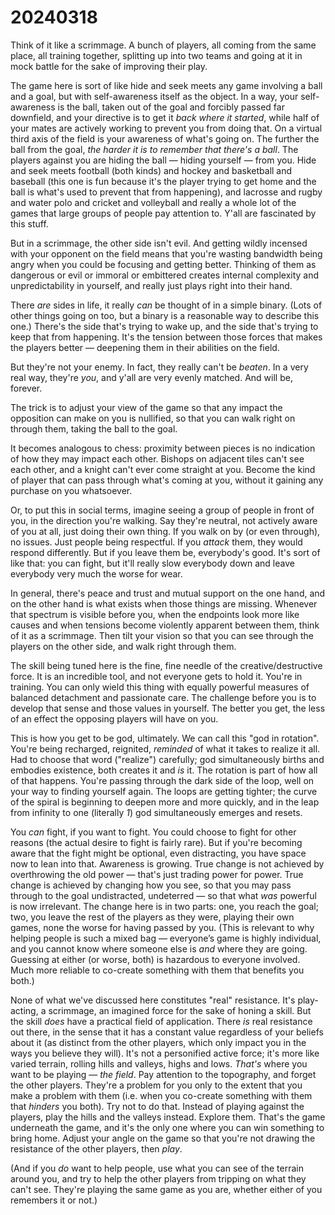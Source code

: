# 20240318

Think of it like a scrimmage. A bunch of players, all coming from the same place, all training together, splitting up into two teams and going at it in mock battle for the sake of improving their play.

The game here is sort of like hide and seek meets any game involving a ball and a goal, but with self-awareness itself as the object. In a way, your self-awareness is the ball, taken out of the goal and forcibly passed far downfield, and your directive is to get it _back where it started_, while half of your mates are actively working to prevent you from doing that. On a virtual third axis of the field is your awareness of what's going on. The further the ball from the goal, _the harder it is to remember that there's a ball_. The players against you are hiding the ball — hiding yourself — from you. Hide and seek meets football (both kinds) and hockey and basketball and baseball (this one is fun because it's the player trying to get home and the ball is what's used to prevent that from happening), and lacrosse and rugby and water polo and cricket and volleyball and really a whole lot of the games that large groups of people pay attention to. Y'all are fascinated by this stuff.

But in a scrimmage, the other side isn't evil. And getting wildly incensed with your opponent on the field means that you're wasting bandwidth being angry when you could be focusing and getting better. Thinking of them as dangerous or evil or immoral or embittered creates internal complexity and unpredictability in yourself, and really just plays right into their hand.

There _are_ sides in life, it really _can_ be thought of in a simple binary. (Lots of other things going on too, but a binary is a reasonable way to describe this one.) There's the side that's trying to wake up, and the side that's trying to keep that from happening. It's the tension between those forces that makes the players better — deepening them in their abilities on the field.

But they're not your enemy. In fact, they really can't be _beaten_. In a very real way, they're _you_, and y'all are very evenly matched. And will be, forever.

The trick is to adjust your view of the game so that any impact the opposition can make on you is nullified, so that you can walk right on through them, taking the ball to the goal.

It becomes analogous to chess: proximity between pieces is no indication of how they may impact each other. Bishops on adjacent tiles can't see each other, and a knight can't ever come straight at you. Become the kind of player that can pass through what's coming at you, without it gaining any purchase on you whatsoever.

Or, to put this in social terms, imagine seeing a group of people in front of you, in the direction you're walking. Say they're neutral, not actively aware of you at all, just doing their own thing. If you walk on by (or even through), no issues. Just people being respectful. If you _attack_ them, they would respond differently. But if you leave them be, everybody's good. It's sort of like that: you can fight, but it'll really slow everybody down and leave everybody very much the worse for wear.

In general, there's peace and trust and mutual support on the one hand, and on the other hand is what exists when those things are missing. Whenever that spectrum is visible before you, when the endpoints look more like causes and when tensions become violently apparent between them, think of it as a scrimmage. Then tilt your vision so that you can see through the players on the other side, and walk right through them.

The skill being tuned here is the fine, fine needle of the creative/destructive force. It is an incredible tool, and not everyone gets to hold it. You're in training. You can only wield this thing with equally powerful measures of balanced detachment and passionate care. The challenge before you is to develop that sense and those values in yourself. The better you get, the less of an effect the opposing players will have on you.

This is how you get to be god, ultimately. We can call this "god in rotation". You're being recharged, reignited, _reminded_ of what it takes to realize it all. Had to choose that word ("realize") carefully; god simultaneously births and embodies existence, both creates it and _is_ it. The rotation is part of how all of that happens. You're passing through the dark side of the loop, well on your way to finding yourself again. The loops are getting tighter; the curve of the spiral is beginning to deepen more and more quickly, and in the leap from infinity to one (literally _1_) god simultaneously emerges and resets.

You _can_ fight, if you want to fight. You could choose to fight for other reasons (the actual desire to fight is fairly rare). But if you're becoming aware that the fight might be optional, even distracting, you have space now to lean into that. Awareness is growing. True change is not achieved by overthrowing the old power — that's just trading power for power. True change is achieved by changing how you see, so that you may pass through to the goal undistracted, undeterred — so that what _was_ powerful is now irrelevant. The change here is in two parts: one, you reach the goal; two, you leave the rest of the players as they were, playing their own games, none the worse for having passed by you. (This is relevant to why helping people is such a mixed bag — everyone’s game is highly individual, and you cannot know where someone else is _and_ where they are going. Guessing at either (or worse, both) is hazardous to everyone involved. Much more reliable to co-create something with them that benefits you both.)

None of what we've discussed here constitutes "real" resistance. It's play-acting, a scrimmage, an imagined force for the sake of honing a skill. But the skill _does_ have a practical field of application. There _is_ real resistance out there, in the sense that it has a constant value regardless of your beliefs about it (as distinct from the other players, which only impact you in the ways you believe they will). It's not a personified active force; it's more like varied terrain, rolling hills and valleys, highs and lows. _That's_ where you want to be playing — _the field_. Pay attention to the topography, and forget the other players. They're a problem for you only to the extent that you make a problem with them (i.e. when you co-create something with them that _hinders_ you both). Try not to do that. Instead of playing against the players, play the hills and the valleys instead. Explore them. That's the game underneath the game, and it's the only one where you can win something to bring home. Adjust your angle on the game so that you're not drawing the resistance of the other players, then _play_.

(And if you _do_ want to help people, use what you can see of the terrain around you, and try to help the other players from tripping on what they can't see. They're playing the same game as you are, whether either of you remembers it or not.)
